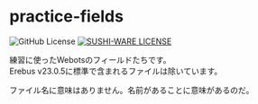 # practice-fields
![GitHub License](https://img.shields.io/github/license/KOMBU-Batake/practice-fields)  [![SUSHI-WARE LICENSE](https://img.shields.io/badge/license-SUSHI--WARE%F0%9F%8D%A3-blue.svg)](https://github.com/MakeNowJust/sushi-ware)  


練習に使ったWebotsのフィールドたちです。  
Erebus v23.0.5に標準で含まれるファイルは除いています。  

ファイル名に意味はありません。名前があることに意味があるのだ。
